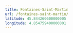 ```yaml
---
title: Fontaines-Saint-Martin
url: /fontaines-saint-martin/
latitude: 45.844260600000005
longitude: 4.854759400000001
---
```

